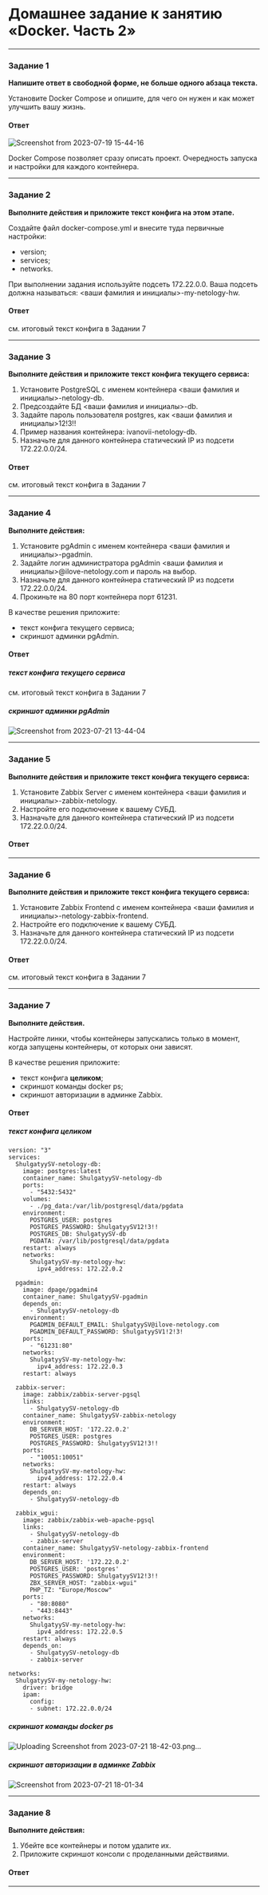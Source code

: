 
# Домашнее задание к занятию «Docker. Часть 2»

---

### Задание 1

**Напишите ответ в свободной форме, не больше одного абзаца текста.**

Установите Docker Compose и опишите, для чего он нужен и как может улучшить вашу жизнь.

#### Ответ

![Screenshot from 2023-07-19 15-44-16](https://github.com/megasts/home_works/assets/71494027/9a81e007-b0b0-48d4-83e8-6e6b3b048c14)

Docker Compose позволяет сразу описать проект. Очередность запуска и настройки для каждого контейнера.

---

### Задание 2 

**Выполните действия и приложите текст конфига на этом этапе.** 

Создайте файл docker-compose.yml и внесите туда первичные настройки: 

 * version;
 * services;
 * networks.

При выполнении задания используйте подсеть 172.22.0.0.
Ваша подсеть должна называться: <ваши фамилия и инициалы>-my-netology-hw.

#### Ответ
см. итоговый текст конфига в Задании 7

---

### Задание 3 

**Выполните действия и приложите текст конфига текущего сервиса:** 

1. Установите PostgreSQL с именем контейнера <ваши фамилия и инициалы>-netology-db. 
2. Предсоздайте БД <ваши фамилия и инициалы>-db.
3. Задайте пароль пользователя postgres, как <ваши фамилия и инициалы>12!3!!
4. Пример названия контейнера: ivanovii-netology-db.
5. Назначьте для данного контейнера статический IP из подсети 172.22.0.0/24.

#### Ответ
см. итоговый текст конфига в Задании 7

---

### Задание 4 

**Выполните действия:**

1. Установите pgAdmin с именем контейнера <ваши фамилия и инициалы>-pgadmin. 
2. Задайте логин администратора pgAdmin <ваши фамилия и инициалы>@ilove-netology.com и пароль на выбор.
3. Назначьте для данного контейнера статический IP из подсети 172.22.0.0/24.
4. Прокиньте на 80 порт контейнера порт 61231.

В качестве решения приложите:

* текст конфига текущего сервиса;
* скриншот админки pgAdmin.

#### Ответ
##### текст конфига текущего сервиса
см. итоговый текст конфига в Задании 7
##### скриншот админки pgAdmin
![Screenshot from 2023-07-21 13-44-04](https://github.com/megasts/home_works/assets/71494027/751837de-15c2-43cf-8231-11a2db6ee180)

---

### Задание 5 

**Выполните действия и приложите текст конфига текущего сервиса:** 

1. Установите Zabbix Server с именем контейнера <ваши фамилия и инициалы>-zabbix-netology. 
2. Настройте его подключение к вашему СУБД.
3. Назначьте для данного контейнера статический IP из подсети 172.22.0.0/24.

#### Ответ

---

### Задание 6

**Выполните действия и приложите текст конфига текущего сервиса:** 

1. Установите Zabbix Frontend с именем контейнера <ваши фамилия и инициалы>-netology-zabbix-frontend. 
2. Настройте его подключение к вашему СУБД.
3. Назначьте для данного контейнера статический IP из подсети 172.22.0.0/24.

#### Ответ
см. итоговый текст конфига в Задании 7

---

### Задание 7 

**Выполните действия.**

Настройте линки, чтобы контейнеры запускались только в момент, когда запущены контейнеры, от которых они зависят.

В качестве решения приложите:

* текст конфига **целиком**;
* скриншот команды docker ps;
* скриншот авторизации в админке Zabbix.

#### Ответ
##### текст конфига **целиком**
```shell
version: "3"
services:
  ShulgatyySV-netology-db:
    image: postgres:latest
    container_name: ShulgatyySV-netology-db
    ports:
      - "5432:5432"
    volumes:
      - ./pg_data:/var/lib/postgresql/data/pgdata
    environment:
      POSTGRES_USER: postgres
      POSTGRES_PASSWORD: ShulgatyySV12!3!!
      POSTGRES_DB: ShulgatyySV-db
      PGDATA: /var/lib/postgresql/data/pgdata
    restart: always
    networks:
      ShulgatyySV-my-netology-hw:
        ipv4_address: 172.22.0.2

  pgadmin:
    image: dpage/pgadmin4
    container_name: ShulgatyySV-pgadmin
    depends_on:
      - ShulgatyySV-netology-db
    environment:
      PGADMIN_DEFAULT_EMAIL: ShulgatyySV@ilove-netology.com
      PGADMIN_DEFAULT_PASSWORD: ShulgatyySV1!2!3!
    ports:
      - "61231:80"
    networks:
      ShulgatyySV-my-netology-hw:
        ipv4_address: 172.22.0.3
    restart: always
  
  zabbix-server:
    image: zabbix/zabbix-server-pgsql
    links:
      - ShulgatyySV-netology-db
    container_name: ShulgatyySV-zabbix-netology
    environment:
      DB_SERVER_HOST: '172.22.0.2'
      POSTGRES_USER: postgres
      POSTGRES_PASSWORD: ShulgatyySV12!3!!
    ports:
      - "10051:10051"
    networks:
      ShulgatyySV-my-netology-hw:
        ipv4_address: 172.22.0.4
    restart: always
    depends_on:
      - ShulgatyySV-netology-db

  zabbix_wgui:
    image: zabbix/zabbix-web-apache-pgsql
    links:
      - ShulgatyySV-netology-db
      - zabbix-server
    container_name: ShulgatyySV-netology-zabbix-frontend
    environment:
      DB_SERVER_HOST: '172.22.0.2'
      POSTGRES_USER: 'postgres'
      POSTGRES_PASSWORD: ShulgatyySV12!3!!
      ZBX_SERVER_HOST: "zabbix-wgui"
      PHP_TZ: "Europe/Moscow"
    ports:
      - "80:8080"
      - "443:8443"
    networks:
      ShulgatyySV-my-netology-hw:
        ipv4_address: 172.22.0.5
    restart: always
    depends_on:
      - ShulgatyySV-netology-db
      - zabbix-server

networks:
  ShulgatyySV-my-netology-hw:
    driver: bridge
    ipam:
      config:
      - subnet: 172.22.0.0/24
```

##### скриншот команды docker ps

![Uploading Screenshot from 2023-07-21 18-42-03.png…]()

##### скриншот авторизации в админке Zabbix

![Screenshot from 2023-07-21 18-01-34](https://github.com/megasts/home_works/assets/71494027/1f75ea9f-58cc-4389-8f63-5fb009912d85)


---

### Задание 8 

**Выполните действия:** 

1. Убейте все контейнеры и потом удалите их.
1. Приложите скриншот консоли с проделанными действиями.

#### Ответ

---

